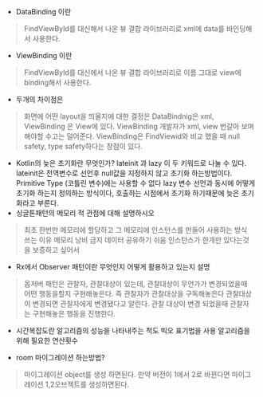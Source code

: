 - DataBinding 이란
> FindViewById를 대신해서 나온 뷰 결합 라이브러리로 xml에 data를 바인딩해서 사용한다.
- ViewBinding 이란
> FindViewById를 대신에서 나온 뷰 결합 라이브러리로 이름 그대로 view에 binding해서 사용한다.
- 두개의 차이점은   
> 화면에 어떤 layout을 띄울지에 대한 결정은 DataBindnig은 xml, ViewBinding 은 View에 있다.
ViewBinding 개발자가 xml, view 번갈아 보며 해야할 수고는 덜어준다.
ViewBinding은 FindViewid와 비교 했을 때 null safety, type safety하다는 장점이 있다.
- Kotlin의 늦은 초기화란 무엇인가?
lateinit 과 lazy 이 두 키워드로 나눌 수 있다.
lateinit은 
전역변수로 선언후 null값을 지정하지 않고 초기화 하는방법이다.
Primitive Type (코틀린 변수)에는 사용할 수 없다
lazy
변수 선언과 동시에 어떻게 초기화 하는지 정의하는 방식이다, 호출하는 시점에서 초기화 하기때문에 늦은 초기화라고 부른다.
- 싱글톤패턴의 메모리 적 관점에 대해 설명하시오
> 최초 한번만 메모리에 할당하고 그 메모리에 인스턴스를 만들어 사용하는 방식
쓰는 이유
메모리 낭비 금지
데이터 공유하기 쉬움
인스턴스가 한개만 있다는것을 보증하고 싶어서
- Rx에서 Observer 패턴이란 무엇인지 어떻게 활용하고 있는지 설명
> 옵저버 패턴은 관찰자, 관찰대상이 있는데, 관찰대상이 무언가가 변경되었을때 어떤 행동을할지 구현해놓은다.
즉 관찰자가 관찰대상을 구독해놓은다
관찰대상이 변경되면 관찰자에게 변경됐다고 알린다.
관찰 대상이 변경 되었을때 관찰자는 구현해놓은 행동을 진행한다.

- 시간복잡도란
알고리즘의 성능을 나타내주는 척도
빅오 표기법을 사용
알고리즘을 위해 필요한 연산횟수

- room 마이그레이션 하는방법?
> 마이그레이션 object를 생성 하면된다. 만약 버전이 1에서 2로 바뀐다면 마이그레이션 1,2오브젝트를 생성하면된다.